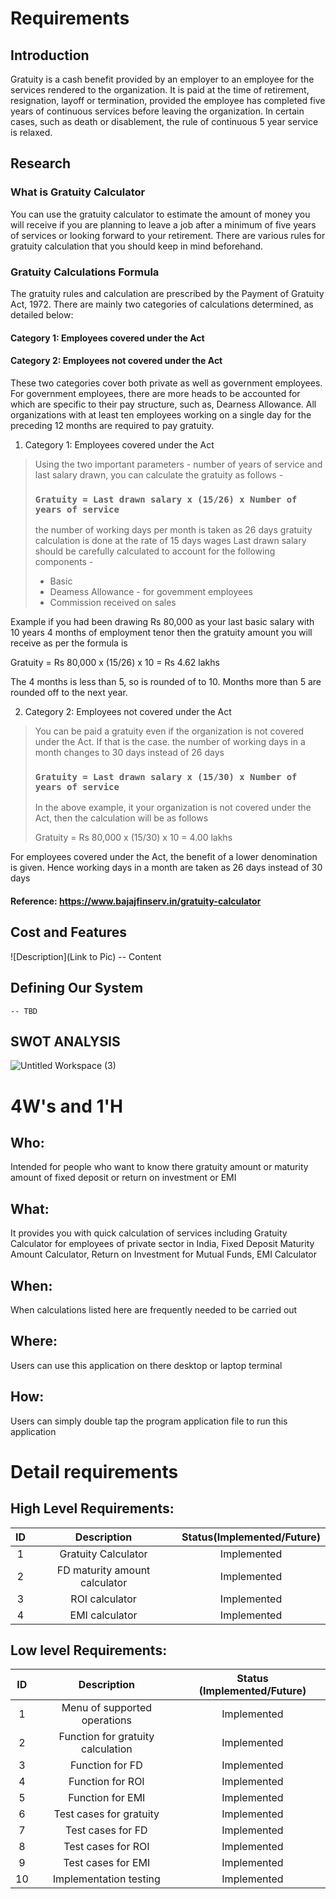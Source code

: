 # Requirements
## Introduction
Gratuity is a cash benefit provided by an employer to an employee for the services rendered to the organization. It is paid at the time of retirement, resignation, layoff or termination, provided the employee has completed five years of continuous services before leaving the organization. In certain cases, such as death or disablement, the rule of continuous 5 year service is relaxed.

## Research

### What is Gratuity Calculator
You can use the gratuity calculator to estimate the amount of money you will receive if you are planning to leave a job after a minimum of five years of services or looking forward to your retirement. There are various rules for gratuity calculation that you should keep in mind beforehand.

### Gratuity Calculations Formula
The gratuity rules and calculation are prescribed by the Payment of Gratuity Act, 1972. There are mainly two categories of calculations determined, as detailed below:
#### Category 1: Employees covered under the Act
#### Category 2: Employees not covered under the Act

These two categories cover both private as well as government employees. For government employees, there are more heads to be accounted for which are specific to their pay structure, such as, Dearness Allowance. All organizations with at least ten employees working on a single day for the preceding 12 months are required to pay gratuity.

1. Category 1: Employees covered under the Act 

> Using the two important parameters - number of years of service and last salary drawn, you can calculate the gratuity as follows - 
> ### ` Gratuity = Last drawn salary x (15/26) x Number of years of service `
> the number of working days per month is taken as 26 days
> gratuity calculation is done at the rate of 15 days wages
> Last drawn salary should be carefully calculated to account for the following components -
> * Basic
> * Deamess Allowance - for govemment employees
> * Commission received on sales

Example if you had been drawing Rs 80,000 as your last basic salary with 10 years 4 months of employment tenor then the gratuity amount you will receive as per the formula is

Gratuity = Rs 80,000 x (15/26) x 10 = Rs 4.62 lakhs

The 4 months is less than 5, so is rounded of to 10. Months more than 5 are rounded off to the next year.

2. Category 2: Employees not covered under the Act

> You can be paid a gratuity even if the organization is not covered under the Act. If that is the case. the number of working days in a month changes to 30 days instead of 26 days
> ### ` Gratuity = Last drawn salary x (15/30) x Number of years of service `
> In the above example, it your organization is not covered under the Act, then the calculation will be as follows
> 
> Gratuity = Rs 80,000 x (15/30) x 10 = 4.00 lakhs

For employees covered under the Act, the benefit of a lower denomination is given. Hence working days in a month are taken as 26 days instead of 30 days

#### Reference: https://www.bajajfinserv.in/gratuity-calculator

## Cost and Features
![Description](Link to Pic)
-- Content 
## Defining Our System
    -- TBD
## SWOT ANALYSIS
![Untitled Workspace (3)](https://user-images.githubusercontent.com/42568338/114152383-dc1de900-993b-11eb-9b55-5654dd1c6739.png)

# 4W&#39;s and 1&#39;H

## Who:

Intended for people who want to know there gratuity amount or maturity amount of fixed deposit or return on investment or EMI

## What:

It provides you with quick calculation of services including Gratuity Calculator for employees of private sector in India, Fixed Deposit Maturity Amount Calculator, Return on Investment for Mutual Funds, EMI Calculator

## When:

When calculations listed here are frequently needed to be carried out

## Where:

Users can use this application on there desktop or laptop terminal

## How:

Users can simply double tap the program application file to run this application

# Detail requirements
## High Level Requirements:

|ID|Description|Status(Implemented/Future)|
|:--:|:--:|:--:|
|1|Gratuity Calculator|Implemented|
|2|FD maturity amount calculator|Implemented|
|3|ROI calculator|Implemented|
|4|EMI calculator|Implemented|


##  Low level Requirements:
 
| ID | Description | Status (Implemented/Future)|
|:--:|:--:|:--:|
|1|Menu of supported operations|Implemented|
|2|Function for gratuity calculation|Implemented|
|3|Function for FD|Implemented|
|4|Function for ROI|Implemented|
|5|Function for EMI|Implemented|
|6|Test cases for gratuity|Implemented|
|7|Test cases for FD|Implemented|
|8|Test cases for ROI|Implemented|
|9|Test cases for EMI|Implemented|
|10|Implementation testing|Implemented|

